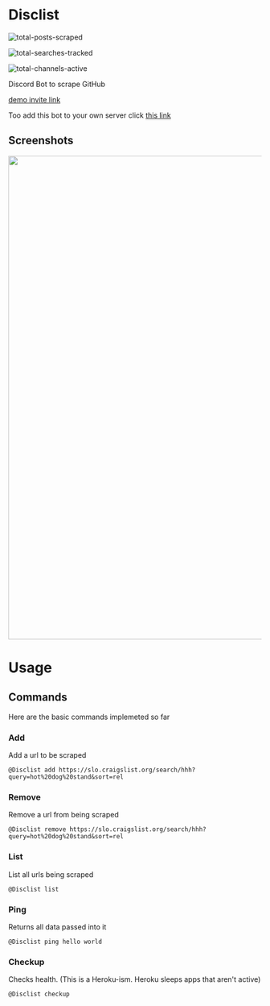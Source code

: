 # Disclist
![total-posts-scraped](https://img.shields.io/badge/dynamic/json.svg?label=Total%20Posts%20Scraped&url=https%3A%2F%2Fdisclist-production.herokuapp.com%2Fapi%2Fstats%2Fposts_scraped&query=data&colorB=brightgreen)

![total-searches-tracked](https://img.shields.io/badge/dynamic/json.svg?label=Total%20Searches%20Tracked&url=https%3A%2F%2Fdisclist-production.herokuapp.com%2Fapi%2Fstats%2Fsearches_tracked&query=data&colorB=brightgreen)

![total-channels-active](https://img.shields.io/badge/dynamic/json.svg?label=Total%20Channels%20Active&url=https%3A%2F%2Fdisclist-production.herokuapp.com%2Fapi%2Fstats%2Fchannels_active&query=data&colorB=brightgreen)

Discord Bot to scrape GitHub

[demo invite link](https://discord.gg/nDHADVC)

Too add this bot to your own server click [this link](https://discordapp.com/api/oauth2/authorize?client_id=528335723124883469&permissions=51200&scope=bot)

## Screenshots

<img src="https://raw.githubusercontent.com/ConnorRigby/disclist/master/assets/Screenshot01.png" width=960>

# Usage

## Commands

Here are the basic commands implemeted so far

### Add
Add a url to be scraped
```
@Disclist add https://slo.craigslist.org/search/hhh?query=hot%20dog%20stand&sort=rel
```

### Remove 
Remove a url from being scraped
```
@Disclist remove https://slo.craigslist.org/search/hhh?query=hot%20dog%20stand&sort=rel
```

### List
List all urls being scraped
```
@Disclist list
```

### Ping
Returns all data passed into it
```
@Disclist ping hello world
```

### Checkup
Checks health. (This is a Heroku-ism. Heroku sleeps apps that aren't active)
```
@Disclist checkup
```